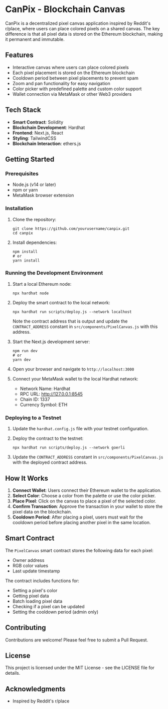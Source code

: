 # CanPix - Blockchain Canvas

CanPix is a decentralized pixel canvas application inspired by Reddit's r/place, where users can place colored pixels on a shared canvas. The key difference is that all pixel data is stored on the Ethereum blockchain, making it permanent and immutable.

## Features

- Interactive canvas where users can place colored pixels
- Each pixel placement is stored on the Ethereum blockchain
- Cooldown period between pixel placements to prevent spam
- Zoom and pan functionality for easy navigation
- Color picker with predefined palette and custom color support
- Wallet connection via MetaMask or other Web3 providers

## Tech Stack

- **Smart Contract**: Solidity
- **Blockchain Development**: Hardhat
- **Frontend**: Next.js, React
- **Styling**: TailwindCSS
- **Blockchain Interaction**: ethers.js

## Getting Started

### Prerequisites

- Node.js (v14 or later)
- npm or yarn
- MetaMask browser extension

### Installation

1. Clone the repository:
   ```
   git clone https://github.com/yourusername/canpix.git
   cd canpix
   ```

2. Install dependencies:
   ```
   npm install
   # or
   yarn install
   ```

### Running the Development Environment

1. Start a local Ethereum node:
   ```
   npx hardhat node
   ```

2. Deploy the smart contract to the local network:
   ```
   npx hardhat run scripts/deploy.js --network localhost
   ```
   
   Note the contract address that is output and update the `CONTRACT_ADDRESS` constant in `src/components/PixelCanvas.js` with this address.

3. Start the Next.js development server:
   ```
   npm run dev
   # or
   yarn dev
   ```

4. Open your browser and navigate to `http://localhost:3000`

5. Connect your MetaMask wallet to the local Hardhat network:
   - Network Name: Hardhat
   - RPC URL: http://127.0.0.1:8545
   - Chain ID: 1337
   - Currency Symbol: ETH

### Deploying to a Testnet

1. Update the `hardhat.config.js` file with your testnet configuration.

2. Deploy the contract to the testnet:
   ```
   npx hardhat run scripts/deploy.js --network goerli
   ```

3. Update the `CONTRACT_ADDRESS` constant in `src/components/PixelCanvas.js` with the deployed contract address.

## How It Works

1. **Connect Wallet**: Users connect their Ethereum wallet to the application.
2. **Select Color**: Choose a color from the palette or use the color picker.
3. **Place Pixel**: Click on the canvas to place a pixel of the selected color.
4. **Confirm Transaction**: Approve the transaction in your wallet to store the pixel data on the blockchain.
5. **Cooldown Period**: After placing a pixel, users must wait for the cooldown period before placing another pixel in the same location.

## Smart Contract

The `PixelCanvas` smart contract stores the following data for each pixel:
- Owner address
- RGB color values
- Last update timestamp

The contract includes functions for:
- Setting a pixel's color
- Getting pixel data
- Batch loading pixel data
- Checking if a pixel can be updated
- Setting the cooldown period (admin only)

## Contributing

Contributions are welcome! Please feel free to submit a Pull Request.

## License

This project is licensed under the MIT License - see the LICENSE file for details.

## Acknowledgments

- Inspired by Reddit's r/place
 